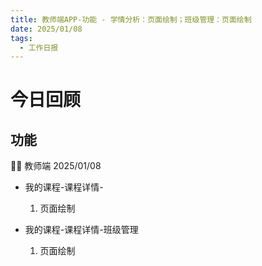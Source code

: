 ```yaml
---
title: 教师端APP-功能 - 学情分析：页面绘制；班级管理：页面绘制
date: 2025/01/08
tags:
  - 工作日报
---
```


# 今日回顾

## 功能

👨‍🏫 教师端 2025/01/08

- 我的课程-课程详情-

  1. 页面绘制

- 我的课程-课程详情-班级管理
  1. 页面绘制

